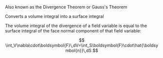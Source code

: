 Also known as the Divergence Theorem or Gauss's Theorem

Converts a volume integral into a surface integral

The volume integral of the divergence of a field variable is equal to the surface integral of the face normal component of that field variable:

$$
\int_V\nabla\cdot\boldsymbol{F}\,dV=\int_S\boldsymbol{F}\cdot\hat{\boldsymbol{n}}\,dS
$$